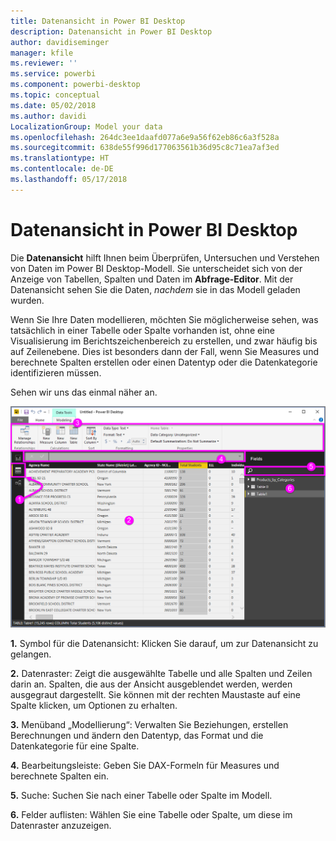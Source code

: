 ```yaml
---
title: Datenansicht in Power BI Desktop
description: Datenansicht in Power BI Desktop
author: davidiseminger
manager: kfile
ms.reviewer: ''
ms.service: powerbi
ms.component: powerbi-desktop
ms.topic: conceptual
ms.date: 05/02/2018
ms.author: davidi
LocalizationGroup: Model your data
ms.openlocfilehash: 264dc3ee1daafd077a6e9a56f62eb86c6a3f528a
ms.sourcegitcommit: 638de55f996d177063561b36d95c8c71ea7af3ed
ms.translationtype: HT
ms.contentlocale: de-DE
ms.lasthandoff: 05/17/2018
---
```

# <a name="data-view-in-power-bi-desktop"></a>Datenansicht in Power BI Desktop
Die **Datenansicht** hilft Ihnen beim Überprüfen, Untersuchen und Verstehen von Daten im Power BI Desktop-Modell. Sie unterscheidet sich von der Anzeige von Tabellen, Spalten und Daten im **Abfrage-Editor**. Mit der Datenansicht sehen Sie die Daten, *nachdem* sie in das Modell geladen wurden.

Wenn Sie Ihre Daten modellieren, möchten Sie möglicherweise sehen, was tatsächlich in einer Tabelle oder Spalte vorhanden ist, ohne eine Visualisierung im Berichtszeichenbereich zu erstellen, und zwar häufig bis auf Zeilenebene. Dies ist besonders dann der Fall, wenn Sie Measures und berechnete Spalten erstellen oder einen Datentyp oder die Datenkategorie identifizieren müssen.

Sehen wir uns das einmal näher an.

![](media/desktop-data-view/dataview_fullscreen.png)

**1.** Symbol für die Datenansicht: Klicken Sie darauf, um zur Datenansicht zu gelangen.

**2.** Datenraster: Zeigt die ausgewählte Tabelle und alle Spalten und Zeilen darin an. Spalten, die aus der Ansicht ausgeblendet werden, werden ausgegraut dargestellt. Sie können mit der rechten Maustaste auf eine Spalte klicken, um Optionen zu erhalten.

**3.** Menüband „Modellierung“: Verwalten Sie Beziehungen, erstellen Berechnungen und ändern den Datentyp, das Format und die Datenkategorie für eine Spalte.

**4.** Bearbeitungsleiste: Geben Sie DAX-Formeln für Measures und berechnete Spalten ein.

**5.** Suche: Suchen Sie nach einer Tabelle oder Spalte im Modell.

**6.** Felder auflisten: Wählen Sie eine Tabelle oder Spalte, um diese im Datenraster anzuzeigen.

